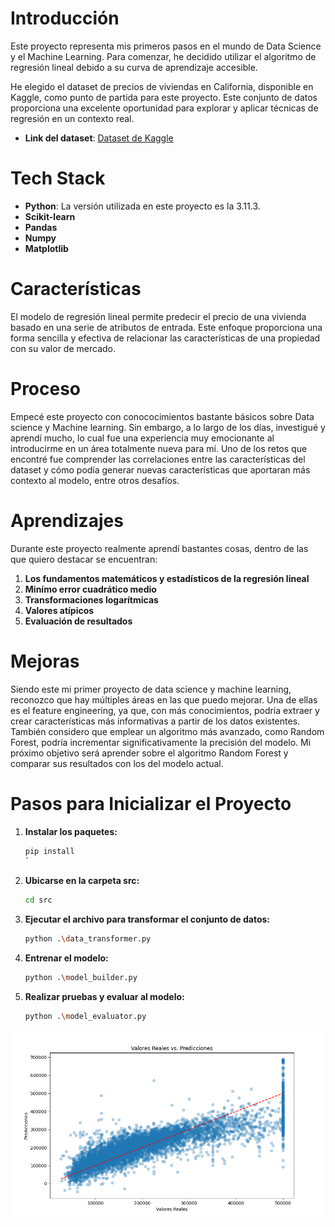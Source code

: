 # Introducción
Este proyecto representa mis primeros pasos en el mundo de Data Science y el Machine Learning. Para comenzar, he decidido utilizar el algoritmo de regresión lineal debido a su curva de aprendizaje accesible.

He elegido el dataset de precios de viviendas en California, disponible en Kaggle, como punto de partida para este proyecto. Este conjunto de datos proporciona una excelente oportunidad para explorar y aplicar técnicas de regresión en un contexto real.
- **Link del dataset**: [Dataset de Kaggle](https://www.kaggle.com/datasets/camnugent/california-housing-prices/data)

# Tech Stack
- **Python**: La versión utilizada en este proyecto es la 3.11.3.
- **Scikit-learn**
- **Pandas**
- **Numpy**
- **Matplotlib**

# Características
El modelo de regresión lineal permite predecir el precio de una vivienda basado en una serie de atributos de entrada. Este enfoque proporciona una forma sencilla y efectiva de relacionar las características de una propiedad con su valor de mercado.

# Proceso
Empecé este proyecto con conococimientos bastante básicos sobre Data science y Machine learning. Sin embargo, a lo largo de los días, investigué y aprendí mucho, lo cual fue una experiencia muy emocionante al introducirme en un área totalmente nueva para mí. Uno de los retos que encontré fue comprender las correlaciones entre las características del dataset y cómo podía generar nuevas características que aportaran más contexto al modelo, entre otros desafíos.

# Aprendizajes
Durante este proyecto realmente aprendí bastantes cosas, dentro de las que quiero destacar se encuentran:
1. **Los fundamentos matemáticos y estadísticos de la regresión lineal**
2. **Minímo error cuadrático medio**
3. **Transformaciones logarítmicas**
4. **Valores atípicos**
5. **Evaluación de resultados**

# Mejoras
Siendo este mi primer proyecto de data science y machine learning, reconozco que hay múltiples áreas en las que puedo mejorar. Una de ellas es el feature engineering, ya que, con más conocimientos, podría extraer y crear características más informativas a partir de los datos existentes. También considero que emplear un algoritmo más avanzado, como Random Forest, podría incrementar significativamente la precisión del modelo. Mi próximo objetivo será aprender sobre el algoritmo Random Forest y comparar sus resultados con los del modelo actual.

# Pasos para Inicializar el Proyecto

1. **Instalar los paquetes:**
    ```sh
    pip install
    `

2. **Ubicarse en la carpeta src:**
    ```sh
    cd src
    ```

3. **Ejecutar el archivo para transformar el conjunto de datos:**
    ```sh
    python .\data_transformer.py
    ```

4. **Entrenar el modelo:**
    ```sh
    python .\model_builder.py
    ```

5. **Realizar pruebas y evaluar al modelo:**
    ```sh
    python .\model_evaluator.py
    ```

![Predicción realizada](./reports/figures/prediccion_con_regresion_lineal.png)
